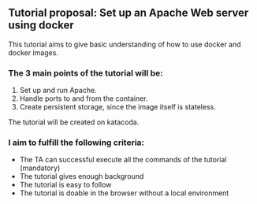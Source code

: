 ## Tutorial proposal: Set up an Apache Web server using docker

This tutorial aims to give basic understanding of how to use docker and docker images.

### The 3 main points of the tutorial will be:

1. Set up and run Apache.
2. Handle ports to and from the container.
3. Create persistent storage, since the image itself is stateless.

The tutorial will be created on katacoda.

### I aim to fulfill the following criteria:
* The TA can successful execute all the commands of the tutorial (mandatory)
* The tutorial gives enough background
* The tutorial is easy to follow
* The tutorial is doable in the browser without a local environment
